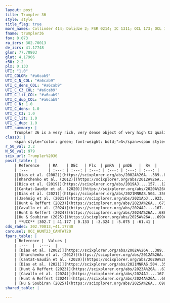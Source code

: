 ```yaml
---
layout: post
title: Trumpler 36
style: style
title_flag: true
more_names: Collinder 414; Dolidze 2; FSR 0214; IC 1311; OCL 173; OCL 174
fname: trumpler36
fov: 0.073
ra_icrs: 302.70013
de_icrs: 41.17748
glon: 77.70803
glat: 4.17906
r50: 2.2
plx: 0.133
UTI: "1.0"
UTI_COLOR: "#a6cab9"
UTI_C_N_COL: "#a6cab9"
UTI_C_dens_COL: "#a6cab9"
UTI_C_C3_COL: "#a6cab9"
UTI_C_lit_COL: "#a6cab9"
UTI_C_dup_COL: "#a6cab9"
UTI_C_N: 1.0
UTI_C_dens: 1.0
UTI_C_C3: 1.0
UTI_C_lit: 1.0
UTI_C_dup: 1.0
UTI_summary: |
    Trumpler 36 is a very rich, very dense object of very high C3 quality. It is very well-studied in the literature.
class3: |
    <span style="color: green; font-weight: bold;">A</span><span style="color: green; font-weight: bold;">A</span>
r_50_val: 2.2
N_50_val: 979
scix_url: Trumpler%2036
posit_table: |
    | Reference    | RA    | DEC   | Plx  | pmRA  | pmDE   |  Rv  |
    | :---         | :---: | :---: | :---: | :---: | :---: | :---: |
    |[Dias et al. (2002)](https://scixplorer.org/abs/2002A%26A...389..871D) | 302.575 | 41.217 | -- | 0.59 | -6.51 | -63.15 |
    |[Kharchenko et al. (2012)](https://scixplorer.org/abs/2012A%26A...543A.156K) | 302.699 | 41.178 | -- | -3.61 | -2.92 | -- |
    |[Bica et al. (2019)](https://scixplorer.org/abs/2019AJ....157...12B) | 302.686 | 41.165 | -- | -- | -- | -- |
    |[Cantat-Gaudin et al. (2020)](https://scixplorer.org/abs/2020A%26A...640A...1C) | 302.697 | 41.177 | 0.124 | -3.364 | -5.047 | -- |
    |[Dias et al. (2021)](https://scixplorer.org/abs/2021MNRAS.504..356D) | 302.693 | 41.174 | 0.131 | -3.366 | -5.048 | -61.041 |
    |[Jaehnig et al. (2021)](https://scixplorer.org/abs/2021ApJ...923..129J) | 302.697 | 41.18 | 0.134 | -3.356 | -5.056 | -- |
    |[Hunt & Reffert (2023)](https://scixplorer.org/abs/2023A%26A...673A.114H) | 302.698 | 41.182 | 0.128 | -3.325 | -5.084 | -61.446 |
    |[Cavallo et al. (2024)](https://scixplorer.org/abs/2024AJ....167...12C) | 302.696 | 41.177 | 0.125 | -- | -- | -- |
    |[Hunt & Reffert (2024)](https://scixplorer.org/abs/2024A%26A...686A..42H) | 302.698 | 41.182 | 0.128 | -3.325 | -5.084 | -61.446 |
    |[Hu & Soubiran (2025)](https://scixplorer.org/abs/2025A%26A...699A.246H) | 302.696 | 41.177 | -- | -- | -- | -- |
    | **UCC** |302.7 | 41.177 | 0.133 | -3.324 | -5.075 | -61.41 | 
cds_radec: 302.70013,+41.17748
carousel: UCC_HUNT23_CANTAT20
fpars_table: |
    | Reference |  Values |
    | :---  |  :---:  |
    | [Dias et al. (2002)](https://scixplorer.org/abs/2002A%26A...389..871D) | `E(B-V)=0.28, Dist=6026.0, Age=9.2, [Fe/H]=-0.3` |
    | [Kharchenko et al. (2012)](https://scixplorer.org/abs/2012A%26A...543A.156K) | `e_bv=0.458, distance=5895, log_age=9.15, metallicity=-0.3` |
    | [Cantat-Gaudin et al. (2020)](https://scixplorer.org/abs/2020A%26A...640A...1C) | `AVNN=1.34, DMNN=13.95, AgeNN=8.96` |
    | [Dias et al. (2021)](https://scixplorer.org/abs/2021MNRAS.504..356D) | `Av=1.554, Dist=6686, logage=9.148, [Fe/H]=0.143` |
    | [Hunt & Reffert (2023)](https://scixplorer.org/abs/2023A%26A...673A.114H) | `AV50=1.813, diffAV50=0.965, MOD50=14.483, logAge50=8.983` |
    | [Cavallo et al. (2024)](https://scixplorer.org/abs/2024AJ....167...12C) | `AV50=2.05, dMod50=13.62, logAge50=9.19, [Fe/H]50=-0.61` |
    | [Hunt & Reffert (2024)](https://scixplorer.org/abs/2024A%26A...686A..42H) | `MassJ=14881.7` |
    | [Hu & Soubiran (2025)](https://scixplorer.org/abs/2025A%26A...699A.246H) | `MA22=-0.24, MA23f=-0.35, MA23g=-0.21, MZ23=-0.38, MK24=-0.24, MF24=-0.26` |
shared_table: |
    
---
```

